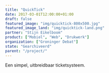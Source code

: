 ```yaml
---
title: "QuickTick"
date: 2017-03-01T12:00:00+01:00
draft: false
featured_image: "img/quicktick-800x500.jpg"
featured_image_land: "img/quicktick-land.png"
partner: "Stijn Eikelboom"
product: ["Mobiel", "Web", "Drukwerk"]
organization: ["Groninger Debat"]
state: "Gearchiveerd"
parent: "/project/"
---
```


Een simpel, uitbreidbaar ticketsysteem.
